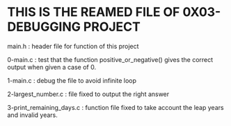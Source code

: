 THIS IS THE REAMED FILE OF 0X03-DEBUGGING PROJECT
=============================================================================================

main.h : header file for function of this project

0-main.c :  test that the function positive_or_negative() gives the correct output when given a case of 0.

1-main.c : debug the file to avoid infinite loop

2-largest_number.c : file fixed to output the right answer

3-print_remaining_days.c : function file fixed to take account the leap years and invalid years.
